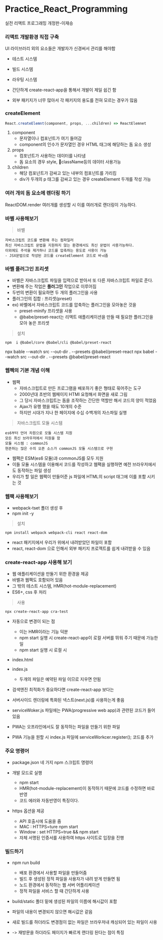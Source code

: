 # Practice_React_Programming

실전 리액트 프로그래밍 개정판-이재승

### 리액트 개발환경 직접 구축

UI 라이브러리 외의 요소들은 개발자가 신경써서 관리를 해야함

- 테스트 시스템
- 빌드 시스템
- 라우팅 시스템

- 간단하게 create-react-app을 통해서 개발이 제일 쉽긴 함
- 외부 패키지가 너무 많아서 각 패키지의 용도를 전혀 모르는 경우가 많음

### createElement

```js
React.createElemnt(component, props, ...children) => ReactElemnet
```

1. component
   - 문자열이나 컴포넌트가 여기 들어감
   - component의 인수가 문자열인 경우 HTML 태그에 해당하는 돔 요소 생성
2. props
   - 컴포넌트가 사용하는 데이터를 나타냄
   - 돔 요소의 경우 style, className등의 데이터 사용가능
3. children
   - 해당 컴포넌트가 감싸고 있는 내부의 컴포넌트를 가리킴
   - div가 두개의 p 태그를 감싸고 있는 경우 createElement 두개를 작성 가능

### 여러 개의 돔 요소에 렌더링 하기

ReactDOM.render 여러개를 생성할 시 이를 여러개로 랜더링이 가능하다.

### 바벨 사용해보기

> 바벨

    자바스크립트 코드를 변환해 주는 컴파일러
    최신 자바스크립트 문법을 지원하지 않는 환경에서도 최신 문법이 사용가능하다.
    이외에도 주석을 제거하나 코드를 압축하는 용도로 사용이 가능
    - JSX문법으로 작성된 코드를 createElement 코드로 바ㅝ줌

### 바벨 플러그인 프리셋

- 바벨은 자바스크립트 파일을 입력으로 받아서 또 다른 자바스크립트 파일로 준다.
- 변환해 주는 작업은 **플러그인** 작업으로 이루어짐
- 두번의 변환이 필요하면 두 개의 플러그인을 사용
- 플러그인의 집합 : 프리셋(preset)
- ex) 바벨에서 자바스크립트 코드를 압축하는 플러그인을 모아놓은 것을
  - preset-minify 프리셋을 사용
  - @babe/preset-react는 리액트 애플리케이션을 만들 때 필요한 플러그인을 모아 놓은 프리셋

> 설치

    npm  i @babel/core @babel/cli @babel/preset-react

npx bable --watch src --out-dir . --presets @babel/preset-react
npx babel --watch src --out-dir . --presets @babel/preset-react

### 웹펙의 기본 개념 이해

- 웹팩
  - 자바스크립트로 만든 프로그램을 배포하기 좋은 형태로 묶어주는 도구
  - 2000년대 초반의 웹페이지 HTMl 요청해서 화면을 새로 그림
  - 그 당시 자바스크립트는 돔을 조작하는 간단한 역할만 해서 코드의 양이 적었음
  - Ajax가 유행 했을 때도 10개의 수준
  - 하지만 시대가 지나 한 페이지에 수십 수백개의 자스파일 실행

> 자바스크립트 모듈 시스템

    es6부터 언어 차원으로 모듈 시스템 지원
    모든 최신 브라우저에서 지원을 함
    모듈 시스템 : commonJS
    현존하는 많은 수의 오픈 소스가 commonJS 모듈 시스템으로 구현

- 웹팩은 ESM(es6 모듈)과 commonJS를 모두 지원
- 이들 모듈 시스템을 이용해서 코드를 작성하고 웹팩을 실행하면 예전 브라우저에서도 동작하는 파일 생성
- 우리가 할 일은 웹팩이 만들어준 js 파일에 HTML의 script 태그에 이를 포함 시키는 것

### 웹팩 사용해보기

- webpack-tset 폴더 생성 후
- npm init -y

> 설치

    npm install webpack webpack-cli react react-dom

- react 패키지에서 우리가 위에서 내려받았던 파일이 포함
- react, react-dom 으로 인해서 외부 패키지 프로젝트를 쉽게 내려받을 수 있음

### create-react-app 사용해 보기

- 웹 애플리케이션을 만둘기 위한 환경을 제공
- 바벨과 웹팩도 호함되어 있음
- 그 밖의 테스트 시스템, HMR(hot-module-replacement)
- ES6+, css 후 처리

> 사용

    npx create-react-app cra-test

- 자동으로 변경이 되는 점

  - 이는 HMR이라는 기능 덕분
  - npm start 실행 시 create-react-app이 로컬 서버를 뛰워 주기 때문에 가능한 일
  - npm start 실행 시 로컬 시

- index.html
- index.js

  - 두개의 파일은 예약된 파일 이므로 지우면 안됨

- 검색엔진 최적화가 중요하다면 create-react-app 보다는
- 서버사이드 렌더링에 특화된 넥스트(next.js)를 사용하는게 좋음

- serviceWoker.js 파일에는 PWA(progressive web app)과 관련된 코드가 들어 있음
- PWA는 오프라인에서도 잘 동작하는 파일을 만들기 위한 파일
- PWA 기능을 원할 시 index.js 파일에 serviceWorkcer.register(); 코드를 추가

### 주요 명령어

- package.json 네 가지 npm 스크립트 명령어

- 개발 모드로 실행

  - npm start
  - HMR(hot-module-replacement)이 동작하기 때문에 코드를 수정하면 바로 반영
  - 코드 에러와 자동반영이 특징이다.

- https 옵션을 제공
  - API 호출시에 도움을 줌
  - MAC : HTTPS=ture npm start
  - Window : set HTTPS=true && npm start
  - 자체 서명된 인증서를 사용하여 https 사이트로 입장을 진행

### 빌드하기

- npm run build

  - 배포 환경에서 사용할 파일을 만들어줌
  - 빌드 후 생성된 정적 파일을 사용자가 내려 받게 만들면 됨
  - 노드 환경에서 동작하는 웹 서버 어플리케이션
  - 정적 파일을 서비스 할 때 간단하게 사용

- build/static 폴더 밑에 생성된 파일의 이름에 해시값이 포함
- 파일의 내용이 변경되지 않으면 해시값은 같음
- 새로 빌드를 하더라도 변경점이 없는 파일은 브라우저내 캐싱되어 있는 파일이 사용
- -> 재방문을 하더라도 페이지가 빠르게 랜더링 된다는 점이 특징
